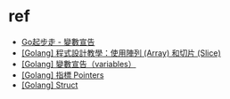 # ref
- [Go起步走 - 變數宣告](https://adlerhsieh.com/blog/go-basics-variables)
- [[Golang] 程式設計教學：使用陣列 (Array) 和切片 (Slice)](https://opensourcedoc.com/golang-programming/array-slice/)
- [[Golang] 變數宣告（variables）](https://pjchender.dev/golang/variables/)
- [[Golang] 指標 Pointers](https://pjchender.dev/golang/pointers/)
- [[Golang] Struct](https://pjchender.dev/golang/structs/)